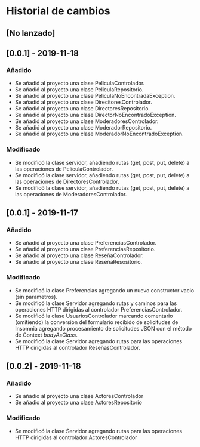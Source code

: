 # Historial de cambios

## [No lanzado] 

## [0.0.1] - 2019-11-18
### Añadido
- Se añadió al proyecto una clase PeliculaControlador.
- Se añadió al proyecto una clase PeliculaRepositorio.
- Se añadió al proyecto una clase PeliculaNoEncontradaException.
- Se añadió al proyecto una clase DirecitoresControlador.
- Se añadió al proyecto una clase DirectoresRepositorio.
- Se añadió al proyecto una clase DirectorNoEncontradoException.
- Se añadió al proyecto una clase ModeradoresControlador.
- Se añadió al proyecto una clase ModeradorRepositorio.
- Se añadió al proyecto una clase ModeradorNoEncontradoException.

### Modificado
- Se modificó la clase servidor, añadiendo rutas (get, post, put, delete) a las operaciones de PelículaControlador.
- Se modificó la clase servidor, añadiendo rutas (get, post, put, delete) a las operaciones de DirectoresControlador.
- Se modificó la clase servidor, añadiendo rutas (get, post, put, delete) a las operaciones de ModeradoresControlador.

## [0.0.1] - 2019-11-17
### Añadido
- Se añadió al proyecto una clase PreferenciasControlador.
- Se añadió al proyecto una clase PreferenciasRepositorio. 
- Se añadio al proyecto una clase ReseñaControlador.
- Se añadio al proyecto una clase ReseñaResositorio.

### Modificado
- Se modificó la clase Preferencias agregando un nuevo constructor vacio (sin parametros).
- Se modificó la clase Servidor agregando rutas y caminos para las operaciones HTTP dirigidas al controlador PreferenciasControlador.
- Se modificó la clase UsuariosControlador marcando comentario (omitiendo) la conversión del formulario recibido de solicitudes de Insomnia agregando procesamiento de solicitudes JSON con el método de Context *bodyAsClass*.
- Se modificó la clase Servidor agregando rutas para las operaciones HTTP dirigidas al controlador ReseñasControlador.

## [0.0.2] - 2019-11-18
### Añadido
- Se añadio al proyecto una clase ActoresControlador
- Se añadio al proyecto una clase ActoresRepositorio	
### Modificado
- Se modificó la clase Servidor agregando rutas para las operaciones HTTP dirigidas al controlador ActoresControlador
